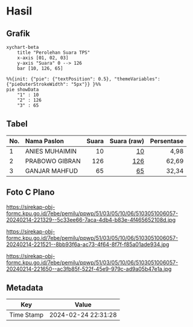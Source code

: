 # Hasil

## Grafik

```mermaid
xychart-beta
    title "Perolehan Suara TPS"
    x-axis [01, 02, 03]
    y-axis "Suara" 0 --> 126
    bar [10, 126, 65]
```

```mermaid
%%{init: {"pie": {"textPosition": 0.5}, "themeVariables": {"pieOuterStrokeWidth": "5px"}} }%%
pie showData
    "1" : 10
    "2" : 126
    "3" : 65
```

## Tabel

| No. | Nama Paslon    | Suara | Suara (raw) | Persentase |
|:--- |:-------------- | -----:| -----------:| ----------:|
| 1   | ANIES MUHAIMIN | 10    | [10][p-1]   | 4,98       |
| 2   | PRABOWO GIBRAN | 126   | [126][p-2]  | 62,69      |
| 3   | GANJAR MAHFUD  | 65    | [65][p-3]   | 32,34      |


[p-1]: https://github.com/gigit-pemilu/pemilu-2024-51-bali/blob/main/pilpres/hitung-suara/sub/51-bali/sub/03-badung/sub/05-kuta-selatan/sub/1006-jimbaran/sub/057-tps/sub/paslon-1.txt
[p-2]: https://github.com/gigit-pemilu/pemilu-2024-51-bali/blob/main/pilpres/hitung-suara/sub/51-bali/sub/03-badung/sub/05-kuta-selatan/sub/1006-jimbaran/sub/057-tps/sub/paslon-2.txt
[p-3]: https://github.com/gigit-pemilu/pemilu-2024-51-bali/blob/main/pilpres/hitung-suara/sub/51-bali/sub/03-badung/sub/05-kuta-selatan/sub/1006-jimbaran/sub/057-tps/sub/paslon-3.txt

## Foto C Plano

https://sirekap-obj-formc.kpu.go.id/7ebe/pemilu/ppwp/51/03/05/10/06/5103051006057-20240214-221329--5c33ee66-7aca-4db4-b83e-4f465652108d.jpg

https://sirekap-obj-formc.kpu.go.id/7ebe/pemilu/ppwp/51/03/05/10/06/5103051006057-20240214-221521--8bb93f6a-ac73-4f64-8f7f-f85a01ade934.jpg

https://sirekap-obj-formc.kpu.go.id/7ebe/pemilu/ppwp/51/03/05/10/06/5103051006057-20240214-221650--ac3fb85f-522f-45e9-979c-ad9a05b47e1a.jpg


## Metadata

| Key        | Value               |
| ---------- | ------------------- |
| Time Stamp | 2024-02-24 22:31:28 |



